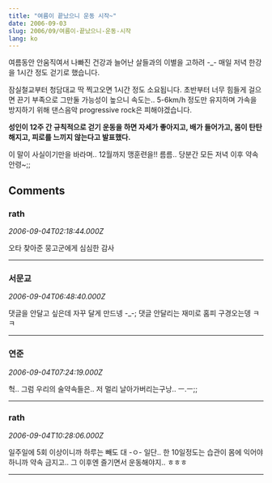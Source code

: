 ```yaml
---
title: "여름이 끝났으니 운동 시작~"
date: 2006-09-03
slug: 2006/09/여름이-끝났으니-운동-시작
lang: ko
---
```


여름동안 안움직여서 나빠진 건강과 늘어난 살들과의 이별을 고하려 -_-
매일 저녁 한강을 1시간 정도 걷기로 했습니다.

잠실철교부터 청담대교 딱 찍고오면 1시간 정도 소요됩니다.
초반부터 너무 힘들게 걸으면 끈기 부족으로 그만둘 가능성이 높으니
속도는.. 5-6km/h 정도만 유지하며 
가속을 방지하기 위해 댄스음악 progressive rock은 피해야겠습니다.

**성인이 12주 간 규칙적으로 걷기 운동을 하면 자세가 좋아지고, 배가 들어가고, 몸이 탄탄해지고, 피로를 느끼지 않는다고 발표했다.**

이 말이 사실이기만을 바라며.. 12월까지 맹훈련을!!
름름.. 당분간 모든 저녁 이후 약속 안령~;;

## Comments

### rath
*2006-09-04T02:18:44.000Z*

오타 찾아준 뭉고군에게 심심한 감사

---

### 서문교
*2006-09-04T06:48:40.000Z*

댓글을 안달고 싶은데 자꾸 달게 만드넹 -_-;
댓글 안달리는 재미로 홈피 구경오는뎅 ㅋㅋ

---

### 연준
*2006-09-04T07:24:19.000Z*

헉.. 그럼 우리의 술약속들은.. 저 멀리 날아가버리는구낭.. ㅡ.ㅡ;;

---

### rath
*2006-09-04T10:28:06.000Z*

일주일에 5회 이상이니까 하루는 빼도 대 -ㅇ-
일단.. 한 10일정도는 습관이 몸에 익어야하니까 약속 금지고..
그 이후엔 즐기면서 운동해야지.. ㅎㅎㅎ

---

